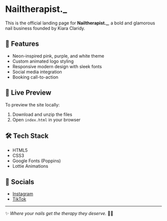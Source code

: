 # Nailtherapist._

This is the official landing page for **Nailtherapist._**, a bold and glamorous nail business founded by Kiara Claridy.

## 🌟 Features

- Neon-inspired pink, purple, and white theme
- Custom animated logo styling
- Responsive modern design with sleek fonts
- Social media integration
- Booking call-to-action

## 🚀 Live Preview

To preview the site locally:
1. Download and unzip the files
2. Open `index.html` in your browser

## 🛠️ Tech Stack

- HTML5
- CSS3
- Google Fonts (Poppins)
- Lottie Animations

## 🔗 Socials

- [Instagram](https://instagram.com/nailtherapist._)
- [TikTok](https://tiktok.com/@nailtherapist._)

---

✨ *Where your nails get the therapy they deserve.* 💅🏾
